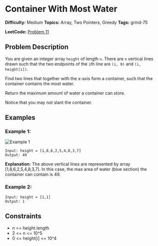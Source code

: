 # Container With Most Water

**Difficulty:** Medium
**Topics:** Array, Two Pointers, Greedy
**Tags:** grind-75

**LeetCode:** [Problem 11](https://leetcode.com/problems/container-with-most-water/description/)

## Problem Description

You are given an integer array `height` of length `n`. There are `n` vertical lines drawn such that the two endpoints of the `i`th line are `(i, 0)` and `(i, height[i])`.

Find two lines that together with the x-axis form a container, such that the container contains the most water.

Return the maximum amount of water a container can store.

Notice that you may not slant the container.

## Examples

### Example 1:

![Example 1](https://s3-lc-upload.s3.amazonaws.com/uploads/2018/07/17/question_11.jpg)

```
Input: height = [1,8,6,2,5,4,8,3,7]
Output: 49
```

**Explanation:** The above vertical lines are represented by array [1,8,6,2,5,4,8,3,7]. In this case, the max area of water (blue section) the container can contain is 49.

### Example 2:

```
Input: height = [1,1]
Output: 1
```

## Constraints

- n == height.length
- 2 <= n <= 10^5
- 0 <= height[i] <= 10^4
